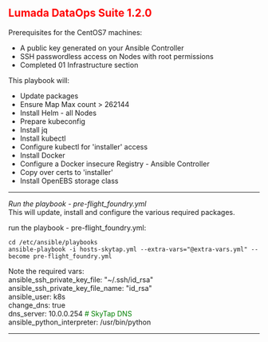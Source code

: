 ## <font color='red'>Lumada DataOps Suite 1.2.0</font>

Prerequisites for the CentOS7 machines:
* A public key generated on your Ansible Controller
* SSH passwordless access on Nodes with root permissions
* Completed 01 Infrastructure section

This playbook will:
* Update packages
* Ensure Map Max count > 262144
* Install Helm - all Nodes
* Prepare kubeconfig
* Install jq
* Install kubectl
* Configure kubectl for 'installer' access
* Install Docker
* Configure a Docker insecure Registry - Ansible Controller
* Copy over certs to 'installer'
* Install OpenEBS storage class

---

<em>Run the playbook - pre-flight_foundry.yml</em>  
This will update, install and configure the various required packages.



run the playbook - pre-flight_foundry.yml: 
```
cd /etc/ansible/playbooks
ansible-playbook -i hosts-skytap.yml --extra-vars="@extra-vars.yml" --become pre-flight_foundry.yml
```
Note the required vars:  
    ansible_ssh_private_key_file: "~/.ssh/id_rsa"  
    ansible_ssh_private_key_file_name: "id_rsa"  
    ansible_user: k8s  
    change_dns: true  
    dns_server: 10.0.0.254 <font color='green'># SkyTap DNS</font>  
    ansible_python_interpreter: /usr/bin/python

---
